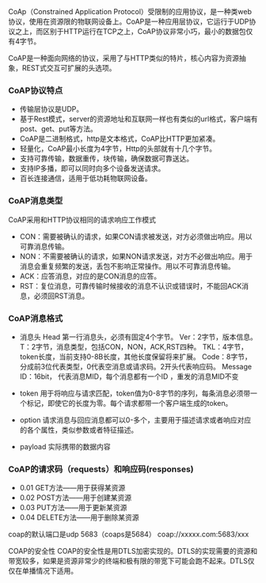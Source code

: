 CoAp（Constrained Application Protocol）受限制的应用协议，是一种类web协议，使用在资源限的物联网设备上。CoAP是一种应用层协议，它运行于UDP协议之上，而区别于HTTP运行在TCP之上，CoAP协议非常小巧，最小的数据包仅有4字节。

CoAP是一种面向网络的协议，采用了与HTTP类似的特片，核心内容为资源抽象，REST式交互可扩展的头选项。

### CoAP协议特点
* 传输层协议是UDP。
* 基于Rest模式，server的资源地址和互联网一样也有类似的url格式，客户端有post、get、put等方法。
* CoAP是二进制格式，http是文本格式，CoAP比HTTP更加紧凑。
* 轻量化，CoAP最小长度为4字节，Http的头部就有十几个字节。
* 支持可靠传输，数据重传，块传输，确保数据可靠送达。
* 支持IP多播，即可以同时向多个设备发送请求。
* 百长连接通信，适用于低功耗物联网设备。


### CoAP消息类型
CoAP采用和HTTP协议相同的请求响应工作模式
* CON：需要被确认的请求，如果CON请求被发送，对方必须做出响应。用以可靠消息传输。
* NON：不需要被确认的请求，如果NON请求发送，对方不必做出响应。用于消息会重复频繁的发送，丢包不影响正常操作。用以不可靠消息传输。
* ACK：应答消息，对应的是CON消息的应答。
* RST：复位消息，可靠传输时候接收的消息不认识或错误时，不能回ACK消息，必须回RST消息。


### CoAP消息格式
* 消息头 Head
    第一行消息头，必须有固定4个字节。
    Ver：2字节，版本信息。
    T：2字节，消息类型，包括CON，NON，ACK,RST四种。
    TKL：4字节，token长度，当前支持0-8B长度，其他长度保留将来扩展。
    Code：8字节，分成前3位代表类型，0代表空消息或请求码。2开头代表响应码。
    Message ID：16bit， 代表消息MID，每个消息都有一个ID ，重发的消息MID不变
* token 用于将响应与请求匹配，token值为0-8字节的序列，每条消息必须带一个标记，即使它的长度为零。每个请求都带一个客户端生成的token。
 
* option 请求消息与回应消息都可以0-多个，主要用于描述请求或者响应对应的各个属性，类似参数或者特征描述。

* payload 实际携带的数据内容



### CoAP的请求码（requests）和响应码(responses)

* 0.01 GET方法——用于获得某资源
* 0.02 POST方法——用于创建某资源
* 0.03 PUT方法——用于更新某资源
* 0.04 DELETE方法——用于删除某资源


coap的默认端口是udp 5683（coaps是5684）
coap://xxxxx.com:5683/xxx

COAP的安全性
COAP的安全性是用DTLS加密实现的。DTLS的实现需要的资源和带宽较多，如果是资源非常少的终端和极有限的带宽下可能会跑不起来。DTLS仅仅在单播情况下适用。

